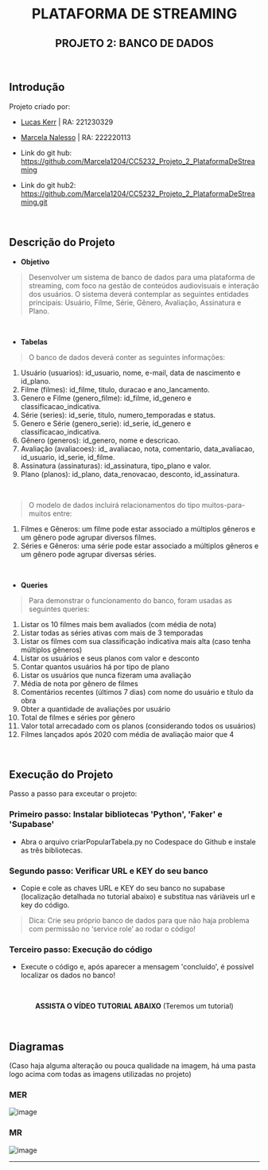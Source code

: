 <div align="center">
  
# PLATAFORMA DE STREAMING
## PROJETO 2: BANCO DE DADOS

</div>
<br>

## Introdução
Projeto criado por:
* [Lucas Kerr](https://github.com/Adelgrin) | RA: 221230329
* [Marcela Nalesso](https://github.com/Marcela1204) | RA: 222220113

* Link do git hub: https://github.com/Marcela1204/CC5232_Projeto_2_PlataformaDeStreaming
* Link do git hub2: https://github.com/Marcela1204/CC5232_Projeto_2_PlataformaDeStreaming.git
<br>

## Descrição do Projeto
- **Objetivo**   
> Desenvolver um sistema de banco de dados para uma plataforma de streaming, com foco na gestão de conteúdos audiovisuais e interação dos usuários. O sistema deverá contemplar as seguintes entidades principais: Usuário, Filme, Série, Gênero, Avaliação, Assinatura e Plano.
<br>

- **Tabelas**   
> O banco de dados deverá conter as seguintes informações:   
1. Usuário (usuarios): id_usuario, nome, e-mail, data de nascimento e id_plano.   
2. Filme (filmes): id_filme, titulo, duracao e ano_lancamento.   
3. Genero e Filme (genero_filme): id_filme, id_genero e classificacao_indicativa.   
4. Série (series): id_serie, titulo, numero_temporadas e status.
5. Genero e Série (genero_serie): id_serie, id_genero e classificacao_indicativa.
6. Gênero (generos): id_genero, nome e descricao.   
7. Avaliação (avaliacoes): id_ avaliacao, nota, comentario, data_avaliacao, id_usuario, id_serie, id_filme.
8. Assinatura (assinaturas): id_assinatura, tipo_plano e valor.
9. Plano (planos): id_plano, data_renovacao, desconto, id_assinatura.
<br>

> O modelo de dados incluirá relacionamentos do tipo muitos-para-muitos entre:
1. Filmes e Gêneros: um filme pode estar associado a múltiplos gêneros e um gênero pode agrupar diversos filmes.
2. Séries e Gêneros: uma série pode estar associado a múltiplos gêneros e um gênero pode agrupar diversas séries.
<br>

- **Queries** 
> Para demonstrar o funcionamento do banco, foram usadas as seguintes queries:   
1. Listar os 10 filmes mais bem avaliados (com média de nota)
2. Listar todas as séries ativas com mais de 3 temporadas
3. Listar os filmes com sua classificação indicativa mais alta (caso tenha múltiplos gêneros)
4. Listar os usuários e seus planos com valor e desconto
5. Contar quantos usuários há por tipo de plano
6. Listar os usuários que nunca fizeram uma avaliação
7. Média de nota por gênero de filmes
8. Comentários recentes (últimos 7 dias) com nome do usuário e título da obra
9. Obter a quantidade de avaliações por usuário
10. Total de filmes e séries por gênero
11. Valor total arrecadado com os planos (considerando todos os usuários)
12. Filmes lançados após 2020 com média de avaliação maior que 4
<br>


## Execução do Projeto
Passo a passo para exceutar o projeto: 

### Primeiro passo: Instalar bibliotecas 'Python', 'Faker' e 'Supabase'
- Abra o arquivo criarPopularTabela.py no Codespace do Github e instale as três bibliotecas.

### Segundo passo: Verificar URL e KEY do seu banco
- Copie e cole as chaves URL e KEY do seu banco no supabase (localização detalhada no tutorial abaixo) e substitua nas váriàveis url e key do código.
> Dica: Crie seu próprio banco de dados para que não haja problema com permissão no ‘service role’ ao rodar o código!

### Terceiro passo: Execução do código
- Execute o código e, após aparecer a mensagem 'concluído', é possível localizar os dados no banco!
<br>
<div align="center">
  
**ASSISTA O VÍDEO TUTORIAL ABAIXO**
(Teremos um tutorial)


</div>
<br>

## Diagramas
(Caso haja alguma alteração ou pouca qualidade na imagem, há uma pasta logo acima com todas as imagens utilizadas no projeto)

### MER
![image](https://github.com/user-attachments/assets/7dfbae06-16cd-46a6-998c-c79e9cb07e67)

### MR
![image](https://github.com/user-attachments/assets/ee69a9c0-64aa-4699-8849-a31cc04de59e)







***

